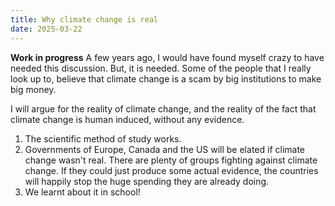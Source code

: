 ```yaml
---
title: Why climate change is real
date: 2025-03-22
---
```

**Work in progress**
A few years ago, I would have found myself crazy to have needed this discussion. But, it is needed. Some of the people that I really look up to, believe that climate change is a scam by big institutions to make big money.

 I will argue for the reality of climate change, and the reality of the fact that climate change is human induced, without any evidence.

1. The scientific method of study works.
2. Governments of Europe, Canada and the US will be elated if climate change wasn't real. There are plenty of groups fighting against climate change. If they could just produce some actual evidence, the countries will happily stop the huge spending they are already doing.
3. We learnt about it in school!